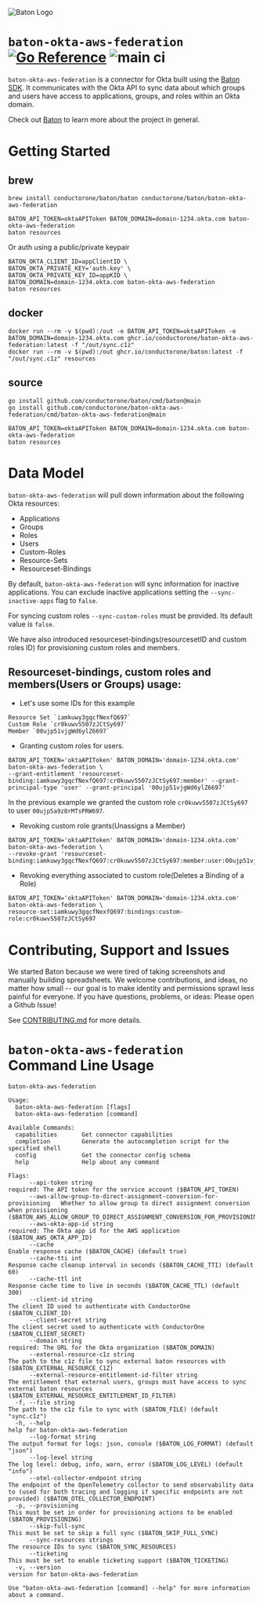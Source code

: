 ![Baton Logo](./docs/images/baton-logo.png)

# `baton-okta-aws-federation` [![Go Reference](https://pkg.go.dev/badge/github.com/conductorone/baton-okta-aws-federation.svg)](https://pkg.go.dev/github.com/conductorone/baton-okta-aws-federation) ![main ci](https://github.com/conductorone/baton-okta-aws-federation/actions/workflows/main.yaml/badge.svg)

`baton-okta-aws-federation` is a connector for Okta built using the [Baton SDK](https://github.com/conductorone/baton-sdk). It communicates with the Okta API to sync data about which groups and users have access to applications, groups, and roles within an Okta domain.

Check out [Baton](https://github.com/conductorone/baton) to learn more about the project in general.

# Getting Started

## brew

```
brew install conductorone/baton/baton conductorone/baton/baton-okta-aws-federation

BATON_API_TOKEN=oktaAPIToken BATON_DOMAIN=domain-1234.okta.com baton-okta-aws-federation
baton resources
```

Or auth using a public/private keypair

```
BATON_OKTA_CLIENT_ID=appClientID \
BATON_OKTA_PRIVATE_KEY='auth.key' \
BATON_OKTA_PRIVATE_KEY_ID=appKID \
BATON_DOMAIN=domain-1234.okta.com baton-okta-aws-federation
baton resources
```

## docker

```
docker run --rm -v $(pwd):/out -e BATON_API_TOKEN=oktaAPIToken -e BATON_DOMAIN=domain-1234.okta.com ghcr.io/conductorone/baton-okta-aws-federation:latest -f "/out/sync.c1z"
docker run --rm -v $(pwd):/out ghcr.io/conductorone/baton:latest -f "/out/sync.c1z" resources
```

## source

```
go install github.com/conductorone/baton/cmd/baton@main
go install github.com/conductorone/baton-okta-aws-federation/cmd/baton-okta-aws-federation@main

BATON_API_TOKEN=oktaAPIToken BATON_DOMAIN=domain-1234.okta.com baton-okta-aws-federation
baton resources
```

# Data Model

`baton-okta-aws-federation` will pull down information about the following Okta resources:

- Applications
- Groups
- Roles
- Users
- Custom-Roles
- Resource-Sets
- Resourceset-Bindings

By default, `baton-okta-aws-federation` will sync information for inactive applications. You can exclude inactive applications setting the `--sync-inactive-apps` flag to `false`.

For syncing custom roles `--sync-custom-roles` must be provided. Its default value is `false`.

We have also introduced resourceset-bindings(resourcesetID and custom roles ID) for provisioning custom roles and members.

## Resourceset-bindings, custom roles and members(Users or Groups) usage:

- Let's use some IDs for this example
```
Resource Set `iamkuwy3gqcfNexfQ697`
Custom Role `cr0kuwv5507zJCtSy697`
Member `00ujp51vjgWd6ylZ6697`
```

- Granting custom roles for users.
```
BATON_API_TOKEN='oktaAPIToken' BATON_DOMAIN='domain-1234.okta.com' baton-okta-aws-federation \
--grant-entitlement 'resourceset-binding:iamkuwy3gqcfNexfQ697:cr0kuwv5507zJCtSy697:member' --grant-principal-type 'user' --grant-principal '00ujp51vjgWd6ylZ6697'
```

In the previous example we granted the custom role `cr0kuwv5507zJCtSy697` to user `00ujp5a9z0rMTsPRW697`.

- Revoking custom role grants(Unassigns a Member)
```
BATON_API_TOKEN='oktaAPIToken' BATON_DOMAIN='domain-1234.okta.com' baton-okta-aws-federation \
--revoke-grant 'resourceset-binding:iamkuwy3gqcfNexfQ697:cr0kuwv5507zJCtSy697:member:user:00ujp51vjgWd6ylZ6697' 
```

- Revoking everything associated to custom role(Deletes a Binding of a Role)
```
BATON_API_TOKEN='oktaAPIToken' BATON_DOMAIN='domain-1234.okta.com' baton-okta-aws-federation \
resource-set:iamkuwy3gqcfNexfQ697:bindings:custom-role:cr0kuwv5507zJCtSy697 
```

# Contributing, Support and Issues

We started Baton because we were tired of taking screenshots and manually building spreadsheets. We welcome contributions, and ideas, no matter how small -- our goal is to make identity and permissions sprawl less painful for everyone. If you have questions, problems, or ideas: Please open a Github Issue!

See [CONTRIBUTING.md](https://github.com/ConductorOne/baton/blob/main/CONTRIBUTING.md) for more details.

# `baton-okta-aws-federation` Command Line Usage

```
baton-okta-aws-federation

Usage:
  baton-okta-aws-federation [flags]
  baton-okta-aws-federation [command]

Available Commands:
  capabilities       Get connector capabilities
  completion         Generate the autocompletion script for the specified shell
  config             Get the connector config schema
  help               Help about any command

Flags:
      --api-token string                                                   required: The API token for the service account ($BATON_API_TOKEN)
      --aws-allow-group-to-direct-assignment-conversion-for-provisioning   Whether to allow group to direct assignment conversion when provisioning ($BATON_AWS_ALLOW_GROUP_TO_DIRECT_ASSIGNMENT_CONVERSION_FOR_PROVISIONING)
      --aws-okta-app-id string                                             required: The Okta app id for the AWS application ($BATON_AWS_OKTA_APP_ID)
      --cache                                                              Enable response cache ($BATON_CACHE) (default true)
      --cache-tti int                                                      Response cache cleanup interval in seconds ($BATON_CACHE_TTI) (default 60)
      --cache-ttl int                                                      Response cache time to live in seconds ($BATON_CACHE_TTL) (default 300)
      --client-id string                                                   The client ID used to authenticate with ConductorOne ($BATON_CLIENT_ID)
      --client-secret string                                               The client secret used to authenticate with ConductorOne ($BATON_CLIENT_SECRET)
      --domain string                                                      required: The URL for the Okta organization ($BATON_DOMAIN)
      --external-resource-c1z string                                       The path to the c1z file to sync external baton resources with ($BATON_EXTERNAL_RESOURCE_C1Z)
      --external-resource-entitlement-id-filter string                     The entitlement that external users, groups must have access to sync external baton resources ($BATON_EXTERNAL_RESOURCE_ENTITLEMENT_ID_FILTER)
  -f, --file string                                                        The path to the c1z file to sync with ($BATON_FILE) (default "sync.c1z")
  -h, --help                                                               help for baton-okta-aws-federation
      --log-format string                                                  The output format for logs: json, console ($BATON_LOG_FORMAT) (default "json")
      --log-level string                                                   The log level: debug, info, warn, error ($BATON_LOG_LEVEL) (default "info")
      --otel-collector-endpoint string                                     The endpoint of the OpenTelemetry collector to send observability data to (used for both tracing and logging if specific endpoints are not provided) ($BATON_OTEL_COLLECTOR_ENDPOINT)
  -p, --provisioning                                                       This must be set in order for provisioning actions to be enabled ($BATON_PROVISIONING)
      --skip-full-sync                                                     This must be set to skip a full sync ($BATON_SKIP_FULL_SYNC)
      --sync-resources strings                                             The resource IDs to sync ($BATON_SYNC_RESOURCES)
      --ticketing                                                          This must be set to enable ticketing support ($BATON_TICKETING)
  -v, --version                                                            version for baton-okta-aws-federation

Use "baton-okta-aws-federation [command] --help" for more information about a command.
```
